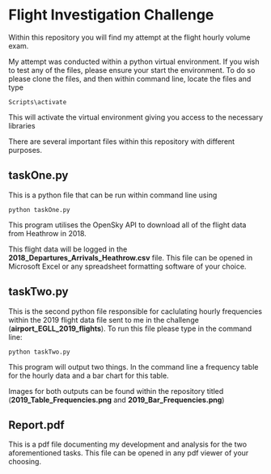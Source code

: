 # Flight Investigation Challenge

Within this repository you will find my attempt at the flight hourly volume exam.

My attempt was conducted within a python virtual environment. If you wish to test any of the files, please ensure your start the environment. To do so please clone the files, and then within command line, locate the files and type 

```Scripts\activate```

This will activate the virtual environment giving you access to the necessary libraries

There are several important files within this repository with different purposes. 

## taskOne.py
This is a python file that can be run within command line using 

``` python taskOne.py ```

This program utilises the OpenSky API to download all of the flight data from Heathrow in 2018.

This flight data will be logged in the **2018_Departures_Arrivals_Heathrow.csv** file. This file can be opened in Microsoft Excel or any spreadsheet formatting software of your choice. 

## taskTwo.py
This is the second python file responsible for caclulating hourly frequencies within the 2019 flight data file sent to me in the challenge (**airport_EGLL_2019_flights**). To run this file please type in the command line:

```python taskTwo.py```

This program will output two things. In the command line a frequency table for the hourly data and a bar chart for this table. 

Images for both outputs can be found within the repository titled (**2019_Table_Frequencies.png** and **2019_Bar_Frequencies.png**)

## Report.pdf
This is a pdf file documenting my development and analysis for the two aforementioned tasks. This file can be opened in any pdf viewer of your choosing.

